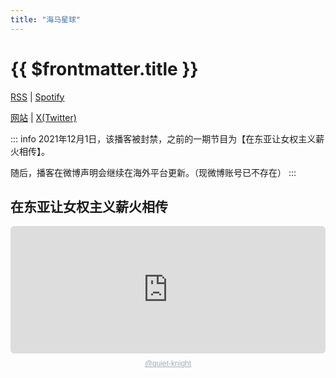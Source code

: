 ```yaml
---
title: "海马星球"
---
```


# {{ $frontmatter.title }}

[RSS](https://seahorseplanet.net/feed/) | [Spotify](https://open.spotify.com/show/0JO0qK4stSWLU390lTkvG1)

[网站](https://seahorseplanet.net) | [X(Twitter)](https://twitter.com/seahorseplanet)

::: info
2021年12月1日，该播客被封禁，之前的一期节目为【在东亚让女权主义薪火相传】。

随后，播客在微博声明会继续在海外平台更新。（现微博账号已不存在）
:::

## 在东亚让女权主义薪火相传

<div style="height: 228px; width: 100%;"><iframe src="https://audio.com/embed/audio/1783849512616623?theme=light"
    style="display:block; border-radius: 6px; border: none; height: 204px; width: 100%;"></iframe><a href='https://audio.com/quiet-knight' style="text-align: center; display: block; color: #A4ABB6; font-size: 12px; font-family: sans-serif; line-height: 16px; margin-top: 8px; overflow: hidden; white-space: nowrap; text-overflow: ellipsis;">@quiet-knight</a></div>